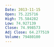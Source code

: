 ```yaml
---
Date: 2013-11-15
Open: 75.225716
High: 75.584282
Low: 74.927139
Close: 74.998573
Adj Close: 64.277519
Volume: 79480100
---
```


